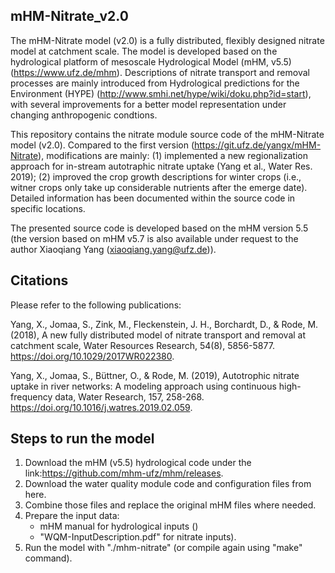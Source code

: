 ## mHM-Nitrate_v2.0 ##
The mHM-Nitrate model (v2.0) is a fully distributed, flexibly designed nitrate model at catchment scale. The model is developed based on the hydrological platform of mesoscale Hydrological Model (mHM, v5.5) (https://www.ufz.de/mhm). Descriptions of nitrate transport and removal processes are mainly introduced from Hydrological predictions for the Environment (HYPE) (http://www.smhi.net/hype/wiki/doku.php?id=start), with several improvements for a better model representation under changing anthropogenic condtions.

This repository contains the nitrate module source code of the mHM-Nitrate model (v2.0). Compared to the first version (https://git.ufz.de/yangx/mHM-Nitrate), modifications are mainly: (1) implemented a new regionalization approach for in-stream autotraphic nitrate uptake (Yang et al., Water Res. 2019); (2) improved the crop growth descriptions for winter crops (i.e., witner crops only take up considerable nutrients after the emerge date). Detailed information has been documented within the source code in specific locations.

The presented source code is developed based on the mHM version 5.5 (the version based on mHM v5.7 is also available under request to the author Xiaoqiang Yang (xiaoqiang.yang@ufz.de)).

## Citations ##
Please refer to the following publications:

Yang, X., Jomaa, S., Zink, M., Fleckenstein, J. H., Borchardt, D., & Rode, M. (2018), A new fully distributed model of nitrate transport and removal at catchment scale, Water Resources Research, 54(8), 5856-5877. https://doi.org/10.1029/2017WR022380.

Yang, X., Jomaa, S., Büttner, O., & Rode, M. (2019), Autotrophic nitrate uptake in river networks: A modeling approach using continuous high-frequency data, Water Research, 157, 258-268. https://doi.org/10.1016/j.watres.2019.02.059.

## Steps to run the model ##
1. Download the mHM (v5.5) hydrological code  under the link:https://github.com/mhm-ufz/mhm/releases. 
2. Download the water quality module code and configuration files from here.
3. Combine those files and replace the original mHM files where needed.
4. Prepare the input data:
   - mHM manual for hydrological inputs ()
   - "WQM-InputDescription.pdf" for nitrate inputs).
4. Run the model with "./mhm-nitrate" (or compile again using "make" command).
